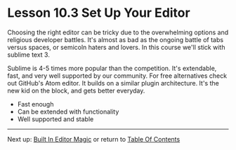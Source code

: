 # Lesson 10.3 Set Up Your Editor

Choosing the right editor can be tricky due to the overwhelming options and religious developer battles. It's almost as bad as the ongoing battle of tabs versus spaces, or semicoln haters and lovers. In this course we'll stick with sublime text 3.

Sublime is 4-5 times more popular than the competition. It's extendable, fast, and very well supported by our community. For free alternatives check out GitHub's Atom editor. It builds on a similar plugin architecture. It's the new kid on the block, and gets better everyday. 

- Fast enough
- Can be extended with functionality
- Well supported and stable

- - -
Next up: [Built In Editor Magic](ND024_Part3_Lesson10_04.md) or return to [Table Of Contents](./ND024_TableOfContents.md)
